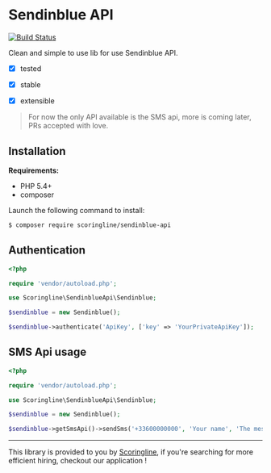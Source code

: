 Sendinblue API
==============

[![Build Status](https://travis-ci.org/ScoringLine/SendinblueApi.svg?branch=master)](https://travis-ci.org/ScoringLine/SendinblueApi)

Clean and simple to use lib for use Sendinblue API.

- [x] tested
- [x] stable
- [x] extensible


> For now the only API available is the SMS api, more is coming later, PRs accepted with love.

Installation
------------

**Requirements:**

* PHP 5.4+
* composer

Launch the following command to install:

```bash
$ composer require scoringline/sendinblue-api
```

Authentication
--------------

```php
<?php

require 'vendor/autoload.php';

use Scoringline\SendinblueApi\Sendinblue;

$sendinblue = new Sendinblue();

$sendinblue->authenticate('ApiKey', ['key' => 'YourPrivateApiKey']);
```


SMS Api usage
-------------

```php
<?php

require 'vendor/autoload.php';

use Scoringline\SendinblueApi\Sendinblue;

$sendinblue = new Sendinblue();

$sendinblue->getSmsApi()->sendSms('+33600000000', 'Your name', 'The message you want to send');
```

----------------------------------------------------------------

This library is provided to you by [Scoringline](http://en.scoringline.com), if you're searching for more efficient hiring, checkout our application !
